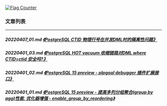 <a rel="nofollow" href="http://info.flagcounter.com/h9V1"  ><img src="http://s03.flagcounter.com/count/h9V1/bg_FFFFFF/txt_000000/border_CCCCCC/columns_2/maxflags_12/viewers_0/labels_0/pageviews_0/flags_0/"  alt="Flag Counter"  border="0"  ></a>  
  
### 文章列表  
----  
##### 20220407_01.md   [《PostgreSQL CTID 物理行号在并发DML时的隔离性问题》](20220407_01.md)  
##### 20220401_03.md   [《PostgreSQL HOT vacuum 收缩链路对DML where CTID=ctid 安全吗?》](20220401_03.md)  
##### 20220401_02.md   [《PostgreSQL 15 preview - plpgsql debugger 插件扩展接口》](20220401_02.md)  
##### 20220401_01.md   [《PostgreSQL 15 preview - 提高多列分组聚合(group by agg)性能, 优化器增强 - enable_group_by_reordering》](20220401_01.md)  
